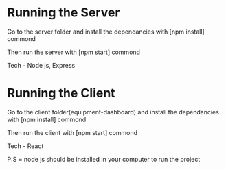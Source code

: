 # Running the Server

Go to the server folder and install the dependancies with [npm install] commond

Then run the server with [npm start] commond 

Tech - Node js, Express
# Running the Client

Go to the client folder(equipment-dashboard) and install the dependancies with [npm install] commond

Then run the client with [npm start] commond 

Tech - React

P:S =  node js should be installed in your computer to run the project